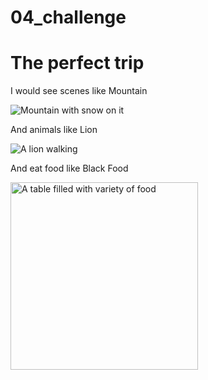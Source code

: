 # 04_challenge
<!DOCTYPE HTML>
<html>
    <head>
        <title>Challenge: A picture-perfect trip</title>
        <meta charset="utf-8">
    </head>
    <body>
        <h1>The perfect trip</h1>
        <p>I would see scenes like Mountain</p>
        <img src="https://cdn.britannica.com/35/9435-004-8A6E16C6/Mount-Sir-Donald-segment-Selkirk-Mountains-British.jpg?w=300" alt="Mountain with snow on it">
        <p>And animals like Lion</p>
        <img src="https://cdn.britannica.com/55/2155-050-604F5A4A/lion.jpg?w=300" alt="A lion walking">
        <p>And eat food like Black Food</p>
        <img src="https://canadianfoodfocus.org/wp-content/uploads/2021/03/cultural-cuisine.jpg" width=300 alt="A table filled with variety of food">
    </body>
</html>
